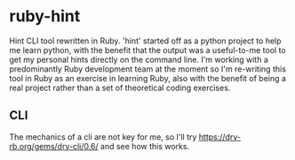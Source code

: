 # ruby-hint

Hint CLI tool rewritten in Ruby. 'hint' started off as a python project to help me learn python, with the benefit that the output was a useful-to-me tool to get my personal hints directly on the command line. I'm working with a predominantly Ruby development team at the moment so I'm re-writing this tool in Ruby as an exercise in learning Ruby, also with the benefit of being a real project rather than a set of theoretical coding exercises.

## CLI

The mechanics of a cli are not key for me, so I'll try https://dry-rb.org/gems/dry-cli/0.6/ and see how this works.
